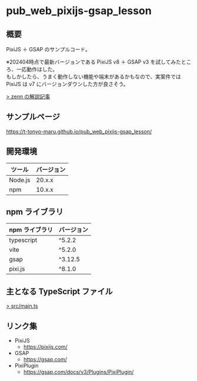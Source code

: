 # pub_web_pixijs-gsap_lesson

## 概要

PixiJS ＋ GSAP のサンプルコード。

※202404時点で最新バージョンである PixiJS v8 ＋ GSAP v3 を試してみたところ、一応動作はした。  
もしかしたら、うまく動作しない機能や端末があるかもなので、実案件では PixiJS は v7 にバージョンダウンした方が良さそう。

[> zenn の解説記事](https://zenn.dev/t_tonyo_maru/articles/3b82ff07f2d56a)

## サンプルページ

https://t-tonyo-maru.github.io/pub_web_pixijs-gsap_lesson/

## 開発環境

| ツール  | バージョン |
| ------- | ---------- |
| Node.js | 20.x.x     |
| npm     | 10.x.x     |

## npm ライブラリ

| npm ライブラリ | バージョン |
| -------------- | ---------- |
| typescript     | ^5.2.2     |
| vite           | ^5.2.0     |
| gsap           | ^3.12.5    |
| pixi.js        | ^8.1.0     |

## 主となる TypeScript ファイル

[> src/main.ts](https://github.com/t-tonyo-maru/pub_web_pixijs-gsap_lesson/blob/main/src/main.ts)

## リンク集

- PixiJS
  - https://pixijs.com/
- GSAP
  - https://gsap.com/
- PixiPlugin
  - https://gsap.com/docs/v3/Plugins/PixiPlugin/
